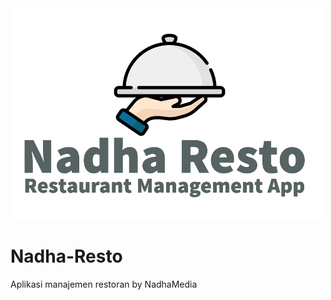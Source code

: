 <img src='https://github.com/haxorsprogramming/All-Project/blob/master/nadha_produk/nadha_resto.png?raw=true' width='500px'>

# Nadha-Resto
Aplikasi manajemen restoran by NadhaMedia
